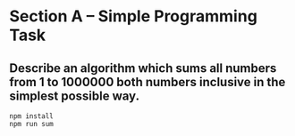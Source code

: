 # Section A – Simple Programming Task

## Describe an algorithm which sums all numbers from 1 to 1000000 both numbers inclusive in the simplest possible way.

```
npm install
npm run sum
```
